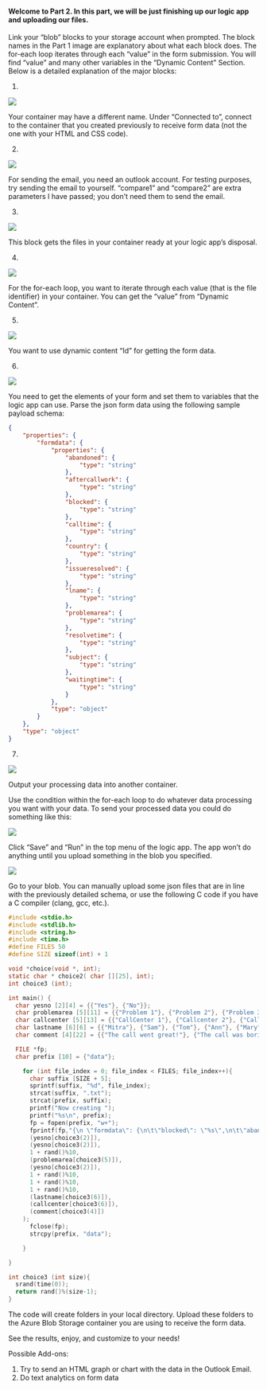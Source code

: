 #### **Welcome to Part 2. In this part, we will be just finishing up our logic app and uploading our files.**

Link your “blob” blocks to your storage account when prompted. The block names in the Part 1 image are explanatory about what each block does. The for-each loop iterates through each “value” in the form submission. You will find “value” and many other variables in the “Dynamic Content” Section. 
Below is a detailed explanation of the major blocks:

1. 
![](https://github.com/11301858/callcenterapp/blob/master/tutorial/p3images/23.png)

Your container may have a different name. Under “Connected to”, connect to the container that you created previously to receive form data (not the one with your HTML and CSS code). 

2.
![](https://github.com/11301858/callcenterapp/blob/master/tutorial/p3images/24.png)

For sending the email, you need an outlook account. For testing purposes, try sending the email to yourself. “compare1” and “compare2” are extra parameters I have passed; you don’t need them to send the email. 

3.
![](https://github.com/11301858/callcenterapp/blob/master/tutorial/p3images/25.png)

This block gets the files in your container ready at your logic app’s disposal. 

4.
![](https://github.com/11301858/callcenterapp/blob/master/tutorial/p3images/26.png)

For the for-each loop, you want to iterate through each value (that is the file identifier) in your container. You can get the “value” from “Dynamic Content”. 

5.
![](https://github.com/11301858/callcenterapp/blob/master/tutorial/p3images/27.png)

You want to use dynamic content “Id” for getting the form data. 

6.
![](https://github.com/11301858/callcenterapp/blob/master/tutorial/p3images/28.png)

You need to get the elements of your form and set them to variables that the logic app can use. Parse the json form data using the following sample payload schema:
```` JSON
{
    "properties": {
        "formdata": {
            "properties": {
                "abandoned": {
                    "type": "string"
                },
                "aftercallwork": {
                    "type": "string"
                },
                "blocked": {
                    "type": "string"
                },
                "calltime": {
                    "type": "string"
                },
                "country": {
                    "type": "string"
                },
                "issueresolved": {
                    "type": "string"
                },
                "lname": {
                    "type": "string"
                },
                "problemarea": {
                    "type": "string"
                },
                "resolvetime": {
                    "type": "string"
                },
                "subject": {
                    "type": "string"
                },
                "waitingtime": {
                    "type": "string"
                }
            },
            "type": "object"
        }
    },
    "type": "object"
}
````
7.
![](https://github.com/11301858/callcenterapp/blob/master/tutorial/p3images/29.png)

Output your processing data into another container. 

Use the condition within the for-each loop to do whatever data processing you want with your data. 
To send your processed data you could do something like this:

![](https://github.com/11301858/callcenterapp/blob/master/tutorial/p3images/30.png)

Click “Save” and “Run” in the top menu of the logic app. The app won’t do anything until you upload something in the blob you specified. 

![](https://github.com/11301858/callcenterapp/blob/master/tutorial/p3images/31.png)
 
Go to your blob. You can manually upload some json files that are in line with the previously detailed schema, or use the following C code if you have a C compiler (clang, gcc, etc.). 
```` C
#include <stdio.h>
#include <stdlib.h>
#include <string.h>
#include <time.h>
#define FILES 50
#define SIZE sizeof(int) + 1

void *choice(void *, int);
static char * choice2( char [][25], int);
int choice3 (int);

int main() {
  char yesno [2][4] = {{"Yes"}, {"No"}};
  char problemarea [5][11] = {{"Problem 1"}, {"Problem 2"}, {"Problem 3"}, {"Problem 4"}, {"Other"}};
  char callcenter [5][13] = {{"CallCenter 1"}, {"Callcenter 2"}, {"Callcenter 3"}, {"Callcenter 4"}, {"Other"}};
  char lastname [6][6] = {{"Mitra"}, {"Sam"}, {"Tom"}, {"Ann"}, {"Mary"}, {"Todd"}};
  char comment [4][22] = {{"The call went great!"}, {"The call was boring."}, {"The call was annoying."}, {"The call was bad."}};

  FILE *fp;
  char prefix [10] = {"data"};

    for (int file_index = 0; file_index < FILES; file_index++){
      char suffix [SIZE + 5];
      sprintf(suffix, "%d", file_index);
      strcat(suffix, ".txt");
      strcat(prefix, suffix);
      printf("Now creating ");
      printf("%s\n", prefix);
      fp = fopen(prefix, "w+");
      fprintf(fp,"{\n \"formdata\": {\n\t\"blocked\": \"%s\",\n\t\"abandoned\": \"%s\",\n\t\"waitingtime\": \"%d\",\n\t\"problemarea\": \"%s\",\n\t\"issueresolved\": \"%s\",\n\t\"resolvetime\": \"%d\",\n\t\"calltime\": \"%d\",\n\t\"aftercallwork\": \"%d\",\n\t\"lname\": \"%s\",\n\t\"country\": \"%s\",\n\t\"subject\": \"%s\",\n},\n}",
      (yesno[choice3(2)]),
      (yesno[choice3(2)]),
      1 + rand()%10,
      (problemarea[choice3(5)]),
      (yesno[choice3(2)]),
      1 + rand()%10,
      1 + rand()%10,
      1 + rand()%10,
      (lastname[choice3(6)]),
      (callcenter[choice3(6)]),
      (comment[choice3(4)])
    );
      fclose(fp);
      strcpy(prefix, "data");

    }

}

int choice3 (int size){
  srand(time(0));
  return rand()%(size-1);
}
````

The code will create folders in your local directory. Upload these folders to the Azure Blob Storage container you are using to receive the form data. 

See the results, enjoy, and customize to your needs!

Possible Add-ons:
1.	Try to send an HTML graph or chart with the data in the Outlook Email. 
2.	Do text analytics on form data
